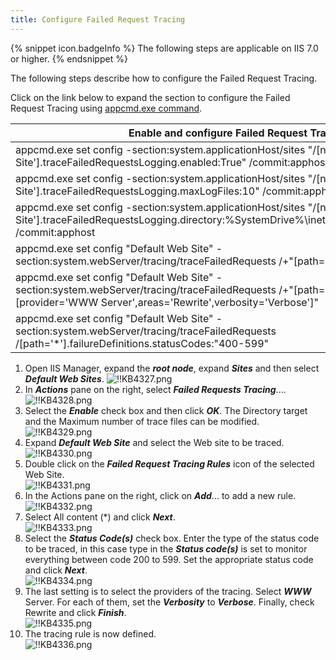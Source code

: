 ```yaml
---
title: Configure Failed Request Tracing
---
```

{% snippet icon.badgeInfo %}
The following steps are applicable on IIS 7.0 or higher.
{% endsnippet %}

The following steps describe how to configure the Failed Request Tracing.

Click on the link below to expand the section to configure the Failed Request Tracing using [appcmd.exe command](https://docs.microsoft.com/en-us/iis/get-started/getting-started-with-iis/getting-started-with-appcmdexe).

| Enable and configure Failed Request Tracing |
| ------------------------------------------- |
| appcmd.exe set config -section:system.applicationHost/sites "/[name='Default Web Site'].traceFailedRequestsLogging.enabled:True" /commit:apphost |
| appcmd.exe set config -section:system.applicationHost/sites "/[name='Default Web Site'].traceFailedRequestsLogging.maxLogFiles:10" /commit:apphost |
| appcmd.exe set config -section:system.applicationHost/sites "/[name='Default Web Site'].traceFailedRequestsLogging.directory:%SystemDrive%\inetpub\logs\FailedReqLogFiles" /commit:apphost |
| appcmd.exe set config "Default Web Site" -section:system.webServer/tracing/traceFailedRequests /+"[path='*']" |
| appcmd.exe set config "Default Web Site" -section:system.webServer/tracing/traceFailedRequests /+"[path='*'].traceAreas.[provider='WWW Server',areas='Rewrite',verbosity='Verbose']" |
| appcmd.exe set config "Default Web Site" -section:system.webServer/tracing/traceFailedRequests /[path='*'].failureDefinitions.statusCodes:"400-599" |

1. Open IIS Manager, expand the ***root node***, expand ***Sites*** and then select ***Default Web Sites***. 
![!!KB4327.png](https://webdevolutions.azureedge.net/docs/en/kb/KB4327.png) 
1. In ***Actions*** pane on the right, select ***Failed Requests Tracing***....  
![!!KB4328.png](https://webdevolutions.azureedge.net/docs/en/kb/KB4328.png) 
1. Select the ***Enable*** check box and then click ***OK***. The Directory target and the Maximum number of trace files can be modified.  
![!!KB4329.png](https://webdevolutions.azureedge.net/docs/en/kb/KB4329.png) 
1. Expand ***Default Web Site*** and select the Web site to be traced.  
![!!KB4330.png](https://webdevolutions.azureedge.net/docs/en/kb/KB4330.png) 
1. Double click on the ***Failed Request Tracing Rules*** icon of the selected Web Site.  
![!!KB4331.png](https://webdevolutions.azureedge.net/docs/en/kb/KB4331.png) 
1. In the Actions pane on the right, click on ***Add***... to add a new rule.  
![!!KB4332.png](https://webdevolutions.azureedge.net/docs/en/kb/KB4332.png) 
1. Select All content (*) and click ***Next***.  
![!!KB4333.png](https://webdevolutions.azureedge.net/docs/en/kb/KB4333.png) 
1. Select the ***Status Code(s)*** check box. Enter the type of the status code to be traced, in this case type in the ***Status code(s)*** is set to monitor everything between code 200 to 599. Set the appropriate status code and click ***Next***.  
![!!KB4334.png](https://webdevolutions.azureedge.net/docs/en/kb/KB4334.png) 
1. The last setting is to select the providers of the tracing. Select ***WWW*** Server. For each of them, set the ***Verbosity*** to ***Verbose***. Finally, check Rewrite and click ***Finish***.  
![!!KB4335.png](https://webdevolutions.azureedge.net/docs/en/kb/KB4335.png) 
1. The tracing rule is now defined.  
![!!KB4336.png](https://webdevolutions.azureedge.net/docs/en/kb/KB4336.png) 